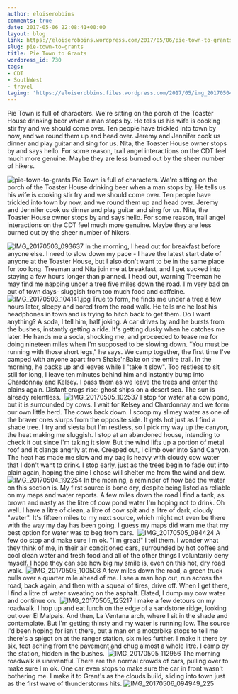 ```yaml
---
author: eloiserobbins
comments: true
date: 2017-05-06 22:08:41+00:00
layout: blog
link: https://eloiserobbins.wordpress.com/2017/05/06/pie-town-to-grants/
slug: pie-town-to-grants
title: Pie Town to Grants
wordpress_id: 730
tags:
- CDT
- SouthWest
- travel
tagimg: 'https://eloiserobbins.files.wordpress.com/2017/05/img_20170504_174649.jpg'
---
```


Pie Town is full of characters. We're sitting on the porch of the Toaster House drinking beer when a man stops by. He tells us his wife is cooking stir fry and we should come over. Ten people have trickled into town by now, and we round them up and head over. Jeremy and Jennifer cook us dinner and play guitar and sing for us. Nita, the Toaster House owner stops by and says hello. For some reason, trail angel interactions on the CDT feel much more genuine. Maybe they are less burned out by the sheer number of hikers.


![pie-town-to-grants](https://eloiserobbins.files.wordpress.com/2017/05/img_20170504_174649.jpg)
Pie Town is full of characters. We're sitting on the porch of the Toaster House drinking beer when a man stops by. He tells us his wife is cooking stir fry and we should come over. Ten people have trickled into town by now, and we round them up and head over. Jeremy and Jennifer cook us dinner and play guitar and sing for us. Nita, the Toaster House owner stops by and says hello. For some reason, trail angel interactions on the CDT feel much more genuine. Maybe they are less burned out by the sheer number of hikers.

![IMG_20170503_093637](https://eloiserobbins.files.wordpress.com/2017/05/img_20170503_093637.jpg)
In the morning, I head out for breakfast before anyone else. I need to slow down my pace - I have the latest start date of anyone at the Toaster House, but I also don't want to be in the same place for too long. Treeman and Nita join me at breakfast, and I get sucked into staying a few hours longer than planned. I head out, warning Treeman he may find me napping under a tree five miles down the road. I'm very bad on out of town days- sluggish from too much food and caffeine.
 ![IMG_20170503_104141.jpg](https://eloiserobbins.files.wordpress.com/2017/05/img_20170503_104141.jpg)
True to form, he finds me under a tree a few hours later, sleepy and bored from the road walk. He tells me he lost his headphones in town and is trying to hitch back to get them. Do I want anything? A soda, I tell him, half joking. A car drives by and he bursts from the bushes, instantly getting a ride.
It's getting dusky when he catches me later. He hands me a soda, shocking me, and proceeded to tease me for doing nineteen miles when I'm supposed to be slowing down. "You must be running with those short legs," he says. We camp together, the first time I've camped with anyone apart from Shake'nBake on the entire trail.
In the morning, he packs up and leaves while I "take it slow". Too restless to sit still for long, I leave ten minutes behind him and instantly bump into Chardonnay and Kelsey. I pass them as we leave the trees and enter the plains again. Distant crags rise: ghost ships on a desert sea. The sun is already relentless.
 ![IMG_20170505_102537](https://eloiserobbins.files.wordpress.com/2017/05/img_20170505_102537.jpg)
I stop for water at a cow pond, but it is surrounded by cows. I wait for Kelsey and Chardonnay and we form our own little herd. The cows back down. I scoop my slimey water as one of the braver ones slurps from the opposite side.
It gets hot just as I find a shade tree. I try and siesta but I'm restless, so I pick my way up the canyon, the heat making me sluggish. I stop at an abandoned house, intending to check it out since I'm taking it slow. But the wind lifts up a portion of metal roof and it clangs angrily at me. Creeped out, I climb over into Sand Canyon. The heat has made me slow and my bag is heavy with cloudy cow water that I don't want to drink. I stop early, just as the trees begin to fade out into plain again, hoping the pine I chose will shelter me from the wind and dew.
 ![IMG_20170504_192254](https://eloiserobbins.files.wordpress.com/2017/05/img_20170504_192254.jpg)
In the morning, a reminder of how bad the water on this section is. My first source is bone dry, despite being listed as reliable on my maps and water reports. A few miles down the road I find a tank, as brown and nasty as the litre of cow pond water I'm hoping not to drink. Oh well. I have a litre of clean, a litre of cow spit and a litre of dark, cloudy "water". It's fifteen miles to my next source, which might not even be there with the way my day has been going. I guess my maps did warn me that my best option for water was to beg from cars.
 ![IMG_20170505_084424](https://eloiserobbins.files.wordpress.com/2017/05/img_20170505_084424.jpg)
A few do stop and make sure I'm ok. "I'm great!" I tell them. I wonder what they think of me, in their air conditioned cars, surrounded by hot coffee and cool clean water and fresh food and all of the other things I voluntarily deny myself. I hope they can see how big my smile is, even on this hot, dry road walk.
 ![IMG_20170505_100508](https://eloiserobbins.files.wordpress.com/2017/05/img_20170505_100508.jpg)
A few miles down the road, a green truck pulls over a quarter mile ahead of me. I see a man hop out, run across the road, back again, and then with a squeal of tires, drive off. When I get there, I find a litre of water sweating on the asphalt. Elated, I dump my cow water and continue on.
 ![IMG_20170505_125217](https://eloiserobbins.files.wordpress.com/2017/05/img_20170505_125217.jpg)
I make a few detours on my roadwalk. I hop up and eat lunch on the edge of a sandstone ridge, looking out over El Malpais. And then, La Ventana arch, where I sit in the shade and contemplate. But I'm getting thirsty and my water is running low. The source I'd been hoping for isn't there, but a man on a motorbike stops to tell me there's a spigot on at the ranger station, six miles further. I make it there by six, feet aching from the pavement and chug almost a whole litre. I camp by the station, hidden in the bushes.
 ![IMG_20170505_112956](https://eloiserobbins.files.wordpress.com/2017/05/img_20170505_112956.jpg)
The morning roadwalk is uneventful. There are the normal crowds of cars, pulling over to make sure I'm ok. One car even stops to make sure the car in front wasn't bothering me. I make it to Grant's as the clouds build, sliding into town just as the first wave of thunderstorms hits.
![IMG_20170506_094949_225](https://eloiserobbins.files.wordpress.com/2017/05/img_20170506_094949_225.jpg)
